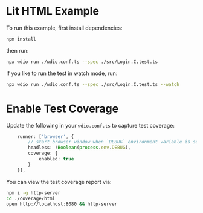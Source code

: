 # Lit HTML Example

To run this example, first install dependencies:

```sh { name=install-lit }
npm install
```

then run:

```sh { name=test }
npx wdio run ./wdio.conf.ts --spec ./src/Login.C.test.ts
```

If you like to run the test in watch mode, run:

```sh { name=test-watch }
npx wdio run ./wdio.conf.ts --spec ./src/Login.C.test.ts --watch
```

# Enable Test Coverage

Update the following in your `wdio.conf.ts` to capture test coverage:

```ts
    runner: ['browser', {
        // start browser window when `DEBUG` environment variable is set
        headless: !Boolean(process.env.DEBUG),
        coverage: {
            enabled: true
        }
    }],
```

You can view the test coverage report via:

```sh
npm i -g http-server
cd ./coverage/html
open http://localhost:8080 && http-server
```